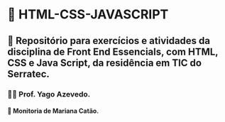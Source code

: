 # 🌼 HTML-CSS-JAVASCRIPT
## 🌻 Repositório para exercícios e atividades da disciplina de Front End Essencials, com HTML, CSS e Java Script, da residência em TIC do Serratec.
### 👨‍🏫 Prof. Yago Azevedo.
#### 👀 Monitoria de Mariana Catão.
